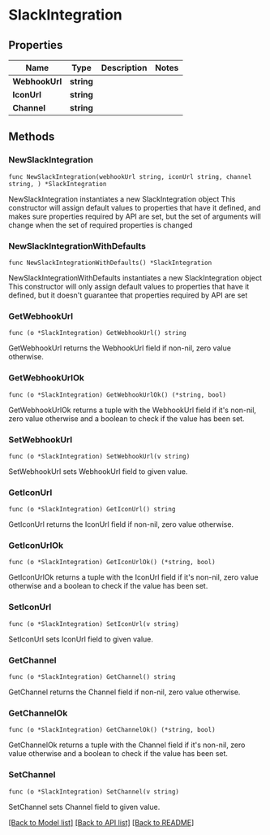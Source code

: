 # SlackIntegration

## Properties

Name | Type | Description | Notes
------------ | ------------- | ------------- | -------------
**WebhookUrl** | **string** |  | 
**IconUrl** | **string** |  | 
**Channel** | **string** |  | 

## Methods

### NewSlackIntegration

`func NewSlackIntegration(webhookUrl string, iconUrl string, channel string, ) *SlackIntegration`

NewSlackIntegration instantiates a new SlackIntegration object
This constructor will assign default values to properties that have it defined,
and makes sure properties required by API are set, but the set of arguments
will change when the set of required properties is changed

### NewSlackIntegrationWithDefaults

`func NewSlackIntegrationWithDefaults() *SlackIntegration`

NewSlackIntegrationWithDefaults instantiates a new SlackIntegration object
This constructor will only assign default values to properties that have it defined,
but it doesn't guarantee that properties required by API are set

### GetWebhookUrl

`func (o *SlackIntegration) GetWebhookUrl() string`

GetWebhookUrl returns the WebhookUrl field if non-nil, zero value otherwise.

### GetWebhookUrlOk

`func (o *SlackIntegration) GetWebhookUrlOk() (*string, bool)`

GetWebhookUrlOk returns a tuple with the WebhookUrl field if it's non-nil, zero value otherwise
and a boolean to check if the value has been set.

### SetWebhookUrl

`func (o *SlackIntegration) SetWebhookUrl(v string)`

SetWebhookUrl sets WebhookUrl field to given value.


### GetIconUrl

`func (o *SlackIntegration) GetIconUrl() string`

GetIconUrl returns the IconUrl field if non-nil, zero value otherwise.

### GetIconUrlOk

`func (o *SlackIntegration) GetIconUrlOk() (*string, bool)`

GetIconUrlOk returns a tuple with the IconUrl field if it's non-nil, zero value otherwise
and a boolean to check if the value has been set.

### SetIconUrl

`func (o *SlackIntegration) SetIconUrl(v string)`

SetIconUrl sets IconUrl field to given value.


### GetChannel

`func (o *SlackIntegration) GetChannel() string`

GetChannel returns the Channel field if non-nil, zero value otherwise.

### GetChannelOk

`func (o *SlackIntegration) GetChannelOk() (*string, bool)`

GetChannelOk returns a tuple with the Channel field if it's non-nil, zero value otherwise
and a boolean to check if the value has been set.

### SetChannel

`func (o *SlackIntegration) SetChannel(v string)`

SetChannel sets Channel field to given value.



[[Back to Model list]](../README.md#documentation-for-models) [[Back to API list]](../README.md#documentation-for-api-endpoints) [[Back to README]](../README.md)


